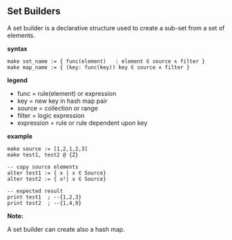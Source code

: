 ## Set Builders

A set builder is a declarative structure used to create a sub-set from a set of elements.

**syntax**
```
make set_name := { func(element)   : element ∈ source ∧ filter }
make map_name := { (key: func(key)) key ∈ source ∧ filter }

```

**legend**

* func = rule(element) or expression
* key  = new key in hash map pair
* source = collection or range
* filter = logic expression
* expression = rule or rule dependent upon key

**example**
```
make source := [1,2,1,2,3]
make test1, test2 @ {Z}

-- copy source elements
alter test1 := { x | x ∈ Source}
alter test2 := { x²| x ∈ Source}

-- expected result
print test1  ; --{1,2,3}
print test2  ; --{1,4,9}
```

**Note:**

A set builder can create also a hash map.

